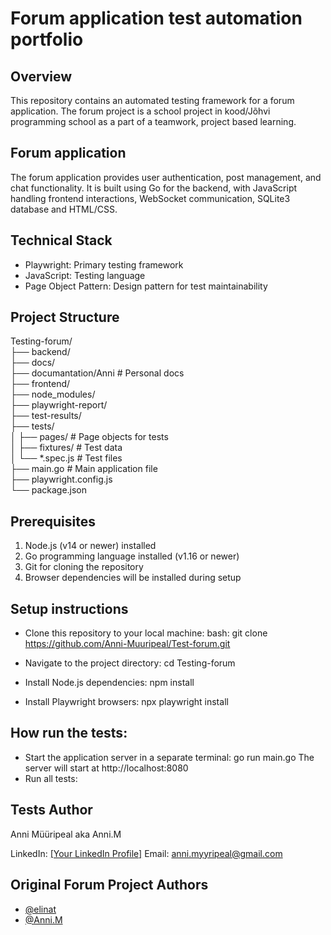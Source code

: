 # Forum application test automation portfolio

## Overview
This repository contains an automated testing framework for a forum application. The forum project is a school project in kood/Jõhvi programming school as a part of a teamwork, project based learning. 

## Forum application
The forum application provides user authentication, post management, and chat functionality. It is built using Go for the backend, with JavaScript handling frontend interactions, WebSocket communication, SQLite3 database and HTML/CSS.

## Technical Stack
- Playwright: Primary testing framework
- JavaScript: Testing language
- Page Object Pattern: Design pattern for test maintainability

## Project Structure
Testing-forum/  
├── backend/  
├── docs/  
├── documantation/Anni # Personal docs  
├── frontend/  
├── node_modules/  
├── playwright-report/  
├── test-results/  
├── tests/  
│   ├── pages/        # Page objects for tests  
│   ├── fixtures/     # Test data  
│   └── *.spec.js     # Test files  
├── main.go           # Main application file  
├── playwright.config.js  
└── package.json  

## Prerequisites

1. Node.js (v14 or newer) installed
2. Go programming language installed (v1.16 or newer)
3. Git for cloning the repository
4. Browser dependencies will be installed during setup

## Setup instructions

- Clone this repository to your local machine:
bash:
git clone https://github.com/Anni-Muuripeal/Test-forum.git

- Navigate to the project directory:
cd Testing-forum

- Install Node.js dependencies:
npm install

- Install Playwright browsers:
npx playwright install



## How run the tests:
- Start the application server in a separate terminal:
go run main.go
The server will start at http://localhost:8080
- Run all tests:

## Tests Author
Anni Müüripeal aka Anni.M

LinkedIn: [\[Your LinkedIn Profile\]](https://www.linkedin.com/in/anni-muuripeal/)
Email: anni.myyripeal@gmail.com 

## Original Forum Project Authors
- [@elinat](https://01.kood.tech/git/elinat)
- [@Anni.M](https://01.kood.tech/git/Anni.M)

